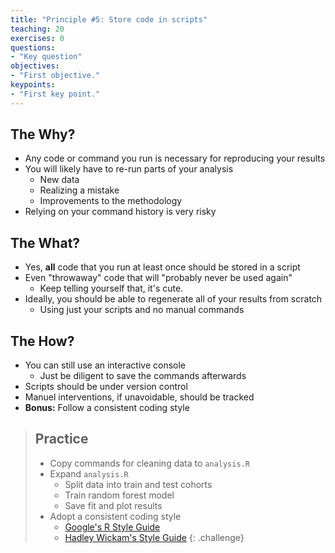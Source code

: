 ```yaml
---
title: "Principle #5: Store code in scripts"
teaching: 20
exercises: 0
questions:
- "Key question"
objectives:
- "First objective."
keypoints:
- "First key point."
---
```



## The Why?

* Any code or command you run is necessary for reproducing your results
* You will likely have to re-run parts of your analysis
    * New data
    * Realizing a mistake
    * Improvements to the methodology
* Relying on your command history is very risky


## The What?

* Yes, **all** code that you run at least once should be stored in a script
* Even "throwaway" code that will "probably never be used again"
    * Keep telling yourself that, it's cute.
* Ideally, you should be able to regenerate all of your results from scratch
    * Using just your scripts and no manual commands


## The How?

* You can still use an interactive console
    * Just be diligent to save the commands afterwards
* Scripts should be under version control
* Manuel interventions, if unavoidable, should be tracked
* **Bonus:** Follow a consistent coding style


> ## Practice
> 
> * Copy commands for cleaning data to `analysis.R`
> * Expand `analysis.R`
>     * Split data into train and test cohorts
>     * Train random forest model
>     * Save fit and plot results
> * Adopt a consistent coding style
>     * [Google's R Style Guide](https://google.github.io/styleguide/Rguide.xml)
>     * [Hadley Wickam's Style Guide](http://adv-r.had.co.nz/Style.html)
{: .challenge}
